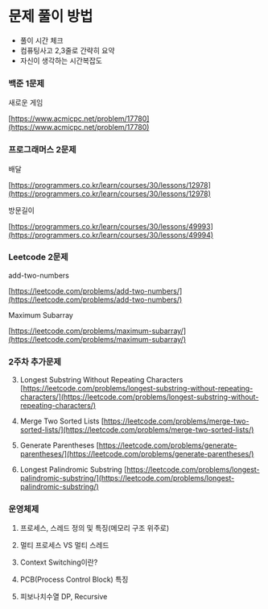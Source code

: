 # 문제 풀이 방법

- 풀이 시간 체크
- 컴퓨팅사고 2,3줄로 간략히 요약
- 자신이 생각하는 시간복잡도

### 백준 1문제

새로운 게임 

[https://www.acmicpc.net/problem/17780](https://www.acmicpc.net/problem/17780)

### 프로그래머스 2문제

배달

[https://programmers.co.kr/learn/courses/30/lessons/12978](https://programmers.co.kr/learn/courses/30/lessons/12978)

방문길이

[https://programmers.co.kr/learn/courses/30/lessons/49993](https://programmers.co.kr/learn/courses/30/lessons/49994)

### Leetcode 2문제

add-two-numbers

[https://leetcode.com/problems/add-two-numbers/](https://leetcode.com/problems/add-two-numbers/)

Maximum Subarray

[https://leetcode.com/problems/maximum-subarray/](https://leetcode.com/problems/maximum-subarray/)

### 2주차 추가문제 

3. Longest Substring Without Repeating Characters
[https://leetcode.com/problems/longest-substring-without-repeating-characters/](https://leetcode.com/problems/longest-substring-without-repeating-characters/)

21. Merge Two Sorted Lists
[https://leetcode.com/problems/merge-two-sorted-lists/](https://leetcode.com/problems/merge-two-sorted-lists/)

22. Generate Parentheses
[https://leetcode.com/problems/generate-parentheses/](https://leetcode.com/problems/generate-parentheses/)

5. Longest Palindromic Substring
[https://leetcode.com/problems/longest-palindromic-substring/](https://leetcode.com/problems/longest-palindromic-substring/)

### 운영체제

1. 프로세스, 스레드 정의 및 특징(메모리 구조 위주로)
2. 멀티 프로세스 VS 멀티 스레드
3. Context Switching이란?
4. PCB(Process Control Block) 특징

1. 피보나치수열 DP, Recursive 
